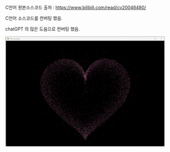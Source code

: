 C언어 원본소스코드 출처 : https://www.bilibili.com/read/cv20048480/

C언어 소스코드를 컨버팅 했음.

chatGPT 의 많은 도움으로 컨버팅 했음.

<img src='https://github.com/zhuyun-lixun/drawHeart/blob/main/CSharp/2024-06-17_csharp_sc.gif' />
